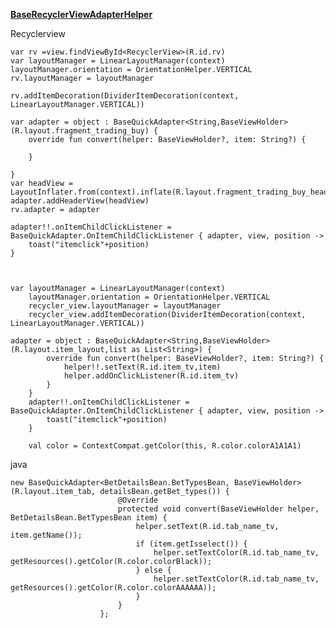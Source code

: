 **[BaseRecyclerViewAdapterHelper](https://github.com/CymChad/BaseRecyclerViewAdapterHelper)**  

Recyclerview  

    var rv =view.findViewById<RecyclerView>(R.id.rv)
    var layoutManager = LinearLayoutManager(context)
    layoutManager.orientation = OrientationHelper.VERTICAL
    rv.layoutManager = layoutManager

    rv.addItemDecoration(DividerItemDecoration(context, LinearLayoutManager.VERTICAL))

    var adapter = object : BaseQuickAdapter<String,BaseViewHolder>(R.layout.fragment_trading_buy) {
        override fun convert(helper: BaseViewHolder?, item: String?) {

        }

    }
    var headView = LayoutInflater.from(context).inflate(R.layout.fragment_trading_buy_head,null)
    adapter.addHeaderView(headView)
    rv.adapter = adapter

    adapter!!.onItemChildClickListener = BaseQuickAdapter.OnItemChildClickListener { adapter, view, position ->
        toast("itemclick"+position)
    }



    var layoutManager = LinearLayoutManager(context)
        layoutManager.orientation = OrientationHelper.VERTICAL
        recycler_view.layoutManager = layoutManager
        recycler_view.addItemDecoration(DividerItemDecoration(context, LinearLayoutManager.VERTICAL))

    adapter = object : BaseQuickAdapter<String,BaseViewHolder>(R.layout.item_layout,list as List<String>) {
            override fun convert(helper: BaseViewHolder?, item: String?) {
                helper!!.setText(R.id.item_tv,item)
                helper.addOnClickListener(R.id.item_tv)
            }
        }
        adapter!!.onItemChildClickListener = BaseQuickAdapter.OnItemChildClickListener { adapter, view, position ->
            toast("itemclick"+position)
        }

        val color = ContextCompat.getColor(this, R.color.colorA1A1A1)

java

    new BaseQuickAdapter<BetDetailsBean.BetTypesBean, BaseViewHolder>(R.layout.item_tab, detailsBean.getBet_types()) {
                            @Override
                            protected void convert(BaseViewHolder helper, BetDetailsBean.BetTypesBean item) {
                                helper.setText(R.id.tab_name_tv, item.getName());
                                if (item.getIsselect()) {
                                    helper.setTextColor(R.id.tab_name_tv, getResources().getColor(R.color.colorBlack));
                                } else {
                                    helper.setTextColor(R.id.tab_name_tv, getResources().getColor(R.color.colorAAAAAA));
                                }
                            }
                        };


